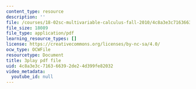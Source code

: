 ```yaml
---
content_type: resource
description: ''
file: /courses/18-02sc-multivariable-calculus-fall-2010/4c8a3e3c716366392de24d399fe82032_rtEaK_Jp7zU.pdf
file_size: 18089
file_type: application/pdf
learning_resource_types: []
license: https://creativecommons.org/licenses/by-nc-sa/4.0/
ocw_type: OCWFile
resourcetype: Document
title: 3play pdf file
uid: 4c8a3e3c-7163-6639-2de2-4d399fe82032
video_metadata:
  youtube_id: null
---
```

